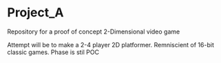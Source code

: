 # Project_A
Repository for a proof of concept 2-Dimensional video game

Attempt will be to make a 2-4 player 2D platformer. Remniscient of 16-bit classic games. Phase is stil POC
